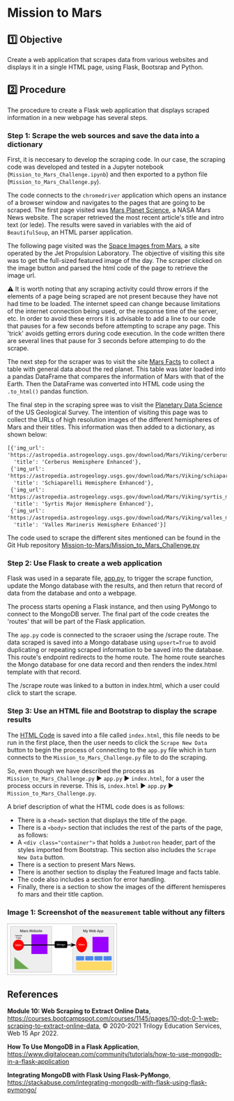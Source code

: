 # Mission to Mars

## :one: Objective
Create a web application that scrapes data from various websites and displays it in a single HTML page, using Flask, Bootsrap and Python.
 
## :two: Procedure

The procedure to create a Flask web application that displays scraped information in a new webpage has several steps.

### Step 1: Scrape the web sources and save the data into a dictionary

First, it is neccesary to develop the scraping code.  In our case, the scraping code was developed and tested in a Jupyter notebook (`Mission_to_Mars_Challenge.ipynb`) and then exported to a python file (`Mission_to_Mars_Challenge.py`). 

The code connects to the `chromedriver` application which opens an instance of a browser window and navigates to the pages that are going to be scraped. The first page visited was [Mars Planet Science](https://redplanetscience.com/), a NASA Mars News website.  The scraper retrieved the most recent article's title and intro text (or lede).  The results were saved in variables with the aid of `BeautifulSoup`, an HTML parser application.

The following page visited was the [Space Images from Mars](https://spaceimages-mars.com), a site operated by the Jet Propulsion Laboratory.  The objective of visiting this site was to get the full-sized featured image of the day. The scraper clicked on the image button and parsed the html code of  the page to retrieve the image url.

:warning: It is worth noting that any scraping activity could throw errors if the elements of a page being scraped are not present because they have not had time to be loaded.  The internet speed can change because limitations of the internet connection being used, or the response time of the server, etc.  In order to avoid these errors it is advisable to add a line to our code that pauses for a few seconds before attempting to scrape any page.  This 'trick' avoids getting errors during code execution.  In the code written there are several lines that pause for 3 seconds before attemping to do the scrape.

The next step for the scraper was to visit the site [Mars Facts](https://galaxyfacts-mars.com/) to collect a table with general data about the red planet.  This table was later loaded into a pandas DataFrame that compares the information of Mars with that of the Earth.  Then the DataFrame was converted into HTML code using the `.to_html()` pandas function.

The final step in the scraping spree was to visit the [Planetary Data Science](https://astrogeology.usgs.gov/search/results?q=hemisphere+enhanced&k1=target&v1=Mars) of the US Geological Survey.  The intention of visiting this page was to collect the URLs of high resolution images of the different hemispheres of Mars and their titles.  This information was then added to a dictionary, as shown below:
```
[{'img_url': 'https://astropedia.astrogeology.usgs.gov/download/Mars/Viking/cerberus_enhanced.tif/full.jpg',
  'title': 'Cerberus Hemisphere Enhanced'},
 {'img_url': 'https://astropedia.astrogeology.usgs.gov/download/Mars/Viking/schiaparelli_enhanced.tif/full.jpg',
  'title': 'Schiaparelli Hemisphere Enhanced'},
 {'img_url': 'https://astropedia.astrogeology.usgs.gov/download/Mars/Viking/syrtis_major_enhanced.tif/full.jpg',
  'title': 'Syrtis Major Hemisphere Enhanced'},
 {'img_url': 'https://astropedia.astrogeology.usgs.gov/download/Mars/Viking/valles_marineris_enhanced.tif/full.jpg',
  'title': 'Valles Marineris Hemisphere Enhanced'}]
```
The code used to scrape the different sites mentioned can be found in the Git Hub repository [Mission-to-Mars/Mission_to_Mars_Challenge.py](https://github.com/Peteresis/Mission-to-Mars/blob/801af5ec29a5bcab93b0667887f35f6f331d8c89/Mission_to_Mars_Challenge.py) 

### Step 2: Use Flask to create a web application

Flask was used in a separate file, [app.py](https://github.com/Peteresis/Mission-to-Mars/blob/3d1354fe3ba6bbb626275bce9c3559cd342c49d8/app.py), to trigger the scrape function, update the Mongo database with the results, and then return that record of data from the database and onto a webpage.

The process starts opening a Flask instance, and then using PyMongo to connect to the MongoDB server. The final part of the code creates the 'routes' that will be part of the Flask application.  

The `app.py` code is connected to the scraoer using the /scrape route. The data scraped is saved into a Mongo database using `upsert=True` to avoid duplicating or repeating scraped information to be saved into the database. This route's endpoint redirects to the home route. The home route searches the Mongo database for one data record and then renders the index.html template with that record.

The /scrape route was linked to a button in index.html, which a user could click to start the scrape.

### Step 3: Use an HTML file and Bootstrap to display the scrape results

The [HTML Code](https://github.com/Peteresis/Mission-to-Mars/blob/c048ea0372162cec77c6b0dd5cfe55d94ff0ec5e/index.html) is saved into a file called `index.html`, this file needs to be run in the first place, then the user needs to click the `Scrape New Data` button to begin the process of connecting to the `app.py` file which in turn connects to the `Mission_to_Mars_Challenge.py` file to do the scraping.  

So, even though we have described the process as `Mission_to_Mars_Challenge.py` ▶️ `app.py` ▶️ `index.html`, for a user the process occurs in reverse.  This is, `index.html` ▶️ `app.py` ▶️ `Mission_to_Mars_Challenge.py`.

A brief description of what the HTML code does is as follows:

- There is a `<head>` section that displays the title of the page.
- There is a `<body>` section that includes the rest of the parts of the page, as follows:
- A `<div class="container">` that holds a `Jumbotron` header, part of the styles imported from Bootstrap.  This section also includes the `Scrape New Data` button.
- There is a section to present Mars News.
- There is another section to display the Featured Image and facts table.
- The code also includes a section for error handling.
- Finally, there is a section to show the images of the different hemisperes fo mars and their title caption. 
 






### Image 1: Screenshot of the `measurement` table without any filters
<img src="https://github.com/Peteresis/Mission-to-Mars/blob/2b4ac7f7776d76395e123f8ebcbb3e11eb4eafca/resources/data-10-5-3-1-flowchart.png" width=50% height=50%>








## References
**Module 10: Web Scraping to Extract Online Data**, https://courses.bootcampspot.com/courses/1145/pages/10-dot-0-1-web-scraping-to-extract-online-data, :copyright: 2020-2021 Trilogy Education Services, Web 15 Apr 2022.

**How To Use MongoDB in a Flask Application**, https://www.digitalocean.com/community/tutorials/how-to-use-mongodb-in-a-flask-application

**Integrating MongoDB with Flask Using Flask-PyMongo**, https://stackabuse.com/integrating-mongodb-with-flask-using-flask-pymongo/
